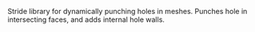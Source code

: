 Stride library for dynamically punching holes in meshes. Punches hole in intersecting faces, and adds internal hole walls.
